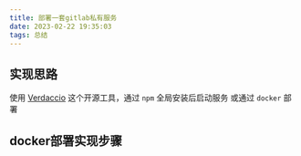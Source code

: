```yaml
---
title: 部署一套gitlab私有服务
date: 2023-02-22 19:35:03
tags: 总结
---
```


## 实现思路

使用 [Verdaccio](!https://verdaccio.org/) 这个开源工具，通过 `npm` 全局安装后启动服务 或通过 `docker` 部署

## docker部署实现步骤